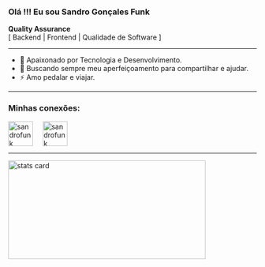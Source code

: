 <!---
sandrofunk/sandrofunk is a ✨ special ✨ repository because its `README.md` (this file) appears on your GitHub profile.
You can click the Preview link to take a look at your changes.
--->

### Olá !!! Eu sou Sandro Gonçales Funk


__Quality Assurance__
 <br /> [ Backend | Frontend | Qualidade de Software ]

---

* 🌱 Apaixonado por Tecnologia e Desenvolvimento.
* 🎯 Buscando sempre meu aperfeiçoamento para compartilhar e ajudar.
* ⚡ Amo pedalar e viajar.

---
<h3 align="left">Minhas conexões:</h3>
<p align="left">
<a href="https://twitter.com/sandrofunk" target="blank"><img align="center" src="https://img.icons8.com/cute-clipart/64/000000/twitter.png" alt="sandrofunk" height="50" width="50" /></a> &nbsp;&nbsp;&nbsp;
<a href="https://www.linkedin.com/in/sandro-funk-790223174/" target="blank"><img align="center" src="https://img.icons8.com/cute-clipart/64/000000/linkedin.png" alt="sandrofunk" height="50" width="50" /></a>&nbsp;&nbsp;&nbsp;&nbsp;
</p>


<hr>

<p align= "left">
<a href="https://github.com/sandrofunk">
<img alt= "stats card" height="200px" width="400" src="https://github-readme-streak-stats.herokuapp.com/?user=sandrofunk&theme=radical">
</a>
</p>
